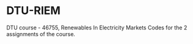 # DTU-RIEM
DTU course - 46755, Renewables In Electricity Markets
Codes for the 2 assignments of the course.
